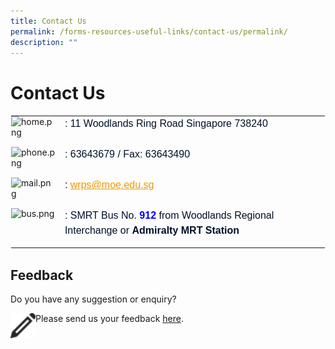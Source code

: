 ```yaml
---
title: Contact Us
permalink: /forms-resources-useful-links/contact-us/permalink/
description: ""
---
```

Contact Us
==========

<table style="margin: 0px; outline: 0px; padding: 0px; border-collapse: collapse; border: 1px solid transparent; table-layout: fixed;" class="ives_tab_kosong"><tbody style="margin: 0px; outline: 0px; padding: 0px;"><tr style="margin: 0px; outline: 0px; padding: 0px;"><td style="margin: 0px; outline: 0px; padding: 0px 15px 15px 0px; vertical-align: top;" width="32px"><img style="margin: auto; outline: 0px; padding: 0px; clear: both; display: block;" class="ive_eobj_center" alt="home.png" src="https://woodlandsringpri.moe.edu.sg/qql/slot/u525/2022/Forms/Contact%20Us/home.png"></td><td style="margin: 0px; outline: 0px; padding: 0px 15px 15px 0px; vertical-align: top;"><div style="margin: 0px; outline: 0px; padding: 0px; line-height: 24px !important; color: rgb(0, 17, 41); font-family: Raleway, sans-serif; font-size: 16px; font-weight: 400;">: 11 Woodlands Ring Road Singapore 738240</div></td></tr><tr style="margin: 0px; outline: 0px; padding: 0px;"><td style="margin: 0px; outline: 0px; padding: 0px 15px 15px 0px; vertical-align: top;"><img style="margin: auto; outline: 0px; padding: 0px; clear: both; display: block;" class="ive_eobj_center" alt="phone.png" src="https://woodlandsringpri.moe.edu.sg/qql/slot/u525/2022/Forms/Contact%20Us/phone.png"></td><td style="margin: 0px; outline: 0px; padding: 0px 15px 15px 0px; vertical-align: top;"><div style="margin: 0px; outline: 0px; padding: 0px; line-height: 24px !important; color: rgb(0, 17, 41); font-family: Raleway, sans-serif; font-size: 16px; font-weight: 400;">: 63643679 / Fax: 63643490</div></td></tr><tr style="margin: 0px; outline: 0px; padding: 0px;"><td style="margin: 0px; outline: 0px; padding: 0px 15px 15px 0px; vertical-align: top;"><img style="margin: auto; outline: 0px; padding: 0px; clear: both; display: block;" class="ive_eobj_center" alt="mail.png" src="https://woodlandsringpri.moe.edu.sg/qql/slot/u525/2022/Forms/Contact%20Us/mail.png"></td><td style="margin: 0px; outline: 0px; padding: 0px 15px 15px 0px; vertical-align: top;"><div style="margin: 0px; outline: 0px; padding: 0px; line-height: 24px !important; color: rgb(0, 17, 41); font-family: Raleway, sans-serif; font-size: 16px; font-weight: 400;">:<span>&nbsp;</span><a style="margin: 0px; outline: 0px; padding: 0px; color: rgb(238, 151, 0); text-decoration: underline;" target="" href="mailto:wrps@moe.edu.sg">wrps@moe.edu.sg</a></div></td></tr><tr style="margin: 0px; outline: 0px; padding: 0px;"><td style="margin: 0px; outline: 0px; padding: 0px 15px 15px 0px; vertical-align: top;"><img style="margin: auto; outline: 0px; padding: 0px; clear: both; display: block;" class="ive_eobj_center" alt="bus.png" src="https://woodlandsringpri.moe.edu.sg/qql/slot/u525/2022/Forms/Contact%20Us/bus.png"></td><td style="margin: 0px; outline: 0px; padding: 0px 15px 15px 0px; vertical-align: top;"><div style="margin: 0px; outline: 0px; padding: 0px; line-height: 24px !important; color: rgb(0, 17, 41); font-family: Raleway, sans-serif; font-size: 16px; font-weight: 400;">: SMRT Bus No.<span>&nbsp;</span><b style="margin: 0px; outline: 0px; padding: 0px;"><font style="margin: 0px; outline: 0px; padding: 0px;" color="#0000ff">912</font></b><span>&nbsp;</span>from Woodlands Regional Interchange or<span>&nbsp;</span><b style="margin: 0px; outline: 0px; padding: 0px;">Admiralty MRT Station</b></div></td></tr></tbody></table>

  

Feedback
--------

Do you have any suggestion or enquiry?   

<img align="left" style="width:40px;height:40px;margin-left:0px;" src="/images/pencil.png">Please send us your feedback&nbsp;[here](https://forms.cwp.gov.sg/woodlandsringpri/FormD7E37).